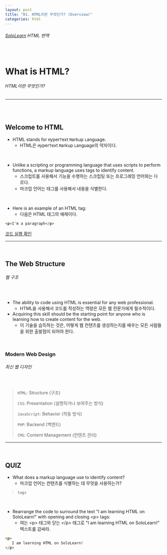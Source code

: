 ```yaml
---
layout: post
title: "01. HTML이란 무엇인가? (Overview)"
categories: html
---
```


###### [SoloLearn](https://www.sololearn.com/) HTML 번역

<br>

# What is HTML?

###### HTML이란 무엇인가?

------

<br>

<br>

## Welcome to HTML

- HTML stands for `H`yper`T`ext `M`arkup `L`anguage.
  - HTML은 `H`yper`T`ext `M`arkup `L`anguage의 약자이다.

<br>

- Unlike a scripting or programming language that uses scripts to perform functions, a markup language uses tags to identify content.
  - 스크립트를 사용해서 기능을 수행하는 스크립팅 또는 프로그래밍 언어와는 다르다.
  - 마크업 언어는 태그를 사용해서 내용을 식별한다.

<br>

- Here is an example of an HTML tag:
  - 다음은 HTML 태그의 예제이다.

```html
<p>I'm a paragraph</p>
```

[코드 실행 확인](https://code.sololearn.com/3/#html)

------

<br>

## The Web Structure

###### 웹 구조

<br>

- The ability to code using HTML is essential for any web professional.
  - HTML을 사용해서 코드를 작성하는 역량은 모든 웹 전문가에게 필수적이다.
- Acquiring this skill should be the starting point for anyone who is learning how to create content for the web.
  - 이 기술을 습득하는 것은, 어떻게 웹 컨텐츠를 생성하는지를 배우는 모든 사람들을 위한 출발점이 되어야 한다.

<br>

### Modern Web Design

###### 최신 웹 디자인

<br>

> `HTML`: Structure (구조)
>
> `CSS`: Presentation (설명하거나 보여주는 방식)
>
> `JavaScript`: Behavior (작동 방식)
>
> `PHP`: Backend (백엔드)
>
> `CMS`: Content Management (컨텐츠 관리)

------

<br>

## QUIZ

- What does a markup language use to identify content?
  - 마크업 언어는 컨텐츠를 식별하는 데 무엇을 사용하는가?

> `tags`

<br>

- Rearrange the code to surround the text "I am learning HTML on SoloLearn!" with opening and closing \<p> tags:
  - 여는 \<p> 태그와 닫는 \</p> 태그로 "I am learning HTML on SoloLearn!" 텍스트를 감싸라.

```html
<p>
   I am learning HTML on SoloLearn!
</p>
```

<br>